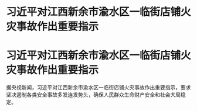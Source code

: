 # 习近平对江西新余市渝水区一临街店铺火灾事故作出重要指示

# 习近平对江西新余市渝水区一临街店铺火灾事故作出重要指示

据央视新闻，习近平对江西新余市渝水区一临街店铺火灾事故作出重要指示，要求坚决遏制各类安全事故多发连发势头，确保人民群众生命财产安全和社会大局稳定。

